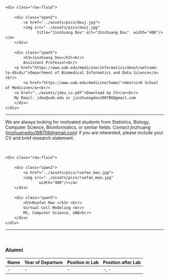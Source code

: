 

<div class="container">

    <div class="row-fluid">
        
        <div class="span2">
            <a href="../assets/pics/douj.jpg">
            <img src="../assets/pics/douj.jpg"
                  title="Jinzhuang Dou" alt="Jinzhuang Dou"  width="400"/></a>
        </div>

        <div class="span5">
            <h3>Jinzhuang Dou</h3><br/>
            Assistant Professor<br/>  	    
	    <a href="https://www.uab.edu/medicine/informatics/about/welcome-to-dbids/">Department of Biomedical Informatics and Data Science</a><br/>	     
            <a href="https://www.uab.edu/medicine/home/">Heersink School of Medicine</a><br/>	    
	    <a href="../assets/jdou_cv.pdf">Download my CV</a><br/>
	    My Email: jdou@uab.edu or jinzhuangdou198706@gmail.com
        </div>
    </div>
</div>
<hr />

We are always looking for motivated students from Statistics, Biology, Computer Science, Bioinformatics, or similar fields.  Contact jinzhuang (jinzhuangdou198706@gmail.com) if you are interested, please include your CV and brief research statement.



<br/>
<div class="container">

    <div class="row-fluid">
        
        <div class="span2">
            <a href="../assets/pics/ruofan_mao.jpg">
            <img src="../assets/pics/ruofan_mao.jpg"
                   width="400"/></a>
        </div>

        <div class="span5">
            <h3>Ruofan Mao </h3> <br/>
			Virtual Cell Modeling <br/>            
            MS, Computer Science, UAB<br/>  	    
        </div>
    </div>
</div>
<hr /><br/>

### Alumni

Name | Year of Departure | Position in Lab | Position after Lab
:----|:------------------|:----------------|:------------------
- | - | - | -, -
